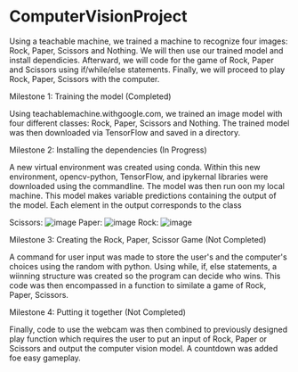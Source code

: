 # ComputerVisionProject
Using a teachable machine, we trained a machine to recognize four images: Rock, Paper, Scissors and Nothing. 
We will then use our trained model and install dependicies. Afterward, we will code for the game of Rock, Paper and Scissors using if/while/else statements. Finally, we will proceed to play Rock, Paper, Scissors with the computer.


Milestone 1: Training the model (Completed)

   Using teachablemachine.withgoogle.com, we trained an image model with four different classes: Rock, Paper, Scissors and Nothing. The trained model was then downloaded via TensorFlow and saved in a directory.
  
  

Milestone 2: Installing the dependencies (In Progress)

   A new virtual environment was created using conda. Within this new environment, opencv-python, TensorFlow, and ipykernal libraries were downloaded using the commandline. The model was then run oon my local machine. This model makes variable predictions containing the output of the model. Each element in the output corresponds to the class
  
 Scissors: ![image](https://user-images.githubusercontent.com/102431019/163892034-c92f884c-0b0a-43ef-af57-c1915b8e8ca0.png)
 Paper: ![image](https://user-images.githubusercontent.com/102431019/163892082-d5b12ba4-cec3-44e2-a03a-d758206d88fd.png)
 Rock: ![image](https://user-images.githubusercontent.com/102431019/163892107-7a3f6012-e8bc-476c-8e86-efa4bc7ff806.png)




Milestone 3: Creating the Rock, Paper, Scissor Game (Not Completed)

   A command for user input was made to store the user's and the computer's choices using the random with python. Using while, if, else statements, a wiinning structure was created so the program can decide who wins. This code was then encompassed in a function to similate a game of Rock, Paper, Scissors.
  
  
  

Milestone 4: Putting it together (Not Completed)

   Finally, code to use the webcam was then combined to previously designed play function which requires the user to put an input of Rock, Paper or Scissors and output the computer vision model. A countdown was added foe easy gameplay.
